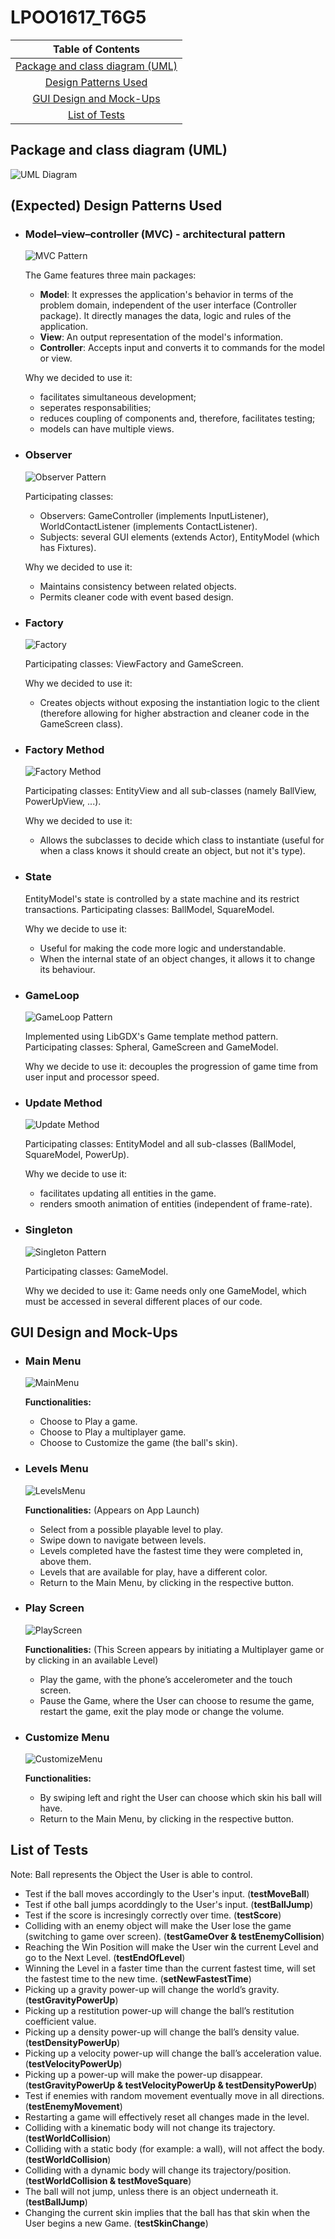 # LPOO1617_T6G5

|Table of Contents|
|:---------------:|
|[Package and class diagram (UML)](#package-and-class-diagram-uml)|
|[Design Patterns Used](#expected-design-patterns-used)|
|[GUI Design and Mock-Ups](#gui-design-and-mock-ups)|
|[List of Tests](#list-of-tests)|

## Package and class diagram (UML)
![UML Diagram](https://cloud.githubusercontent.com/assets/13498941/25568250/97bd0156-2df6-11e7-89f4-447b37c0c771.png)

## (Expected) Design Patterns Used

  * ### Model–view–controller (MVC) - architectural pattern
    ![MVC Pattern](https://cloud.githubusercontent.com/assets/13498941/25565780/c646a81e-2dc5-11e7-9bbd-5a8330b1cbbf.png)
    
    The Game features three main packages:
    * **Model**: It expresses the application's behavior in terms of the problem domain, independent of the user interface (Controller package). It directly manages the data, logic and rules of the application.
    * **View**: An output representation of the model's information.
    * **Controller**: Accepts input and converts it to commands for the model or view.
   
    Why we decided to use it:
    * facilitates simultaneous development;
    * seperates responsabilities;
    * reduces coupling of components and, therefore, facilitates testing;
    * models can have multiple views.


  * ### Observer
    ![Observer Pattern](https://cloud.githubusercontent.com/assets/13498941/25565835/08738738-2dc7-11e7-96d5-9f74cb6ac843.png)
  
    Participating classes:
    * Observers: GameController (implements InputListener), WorldContactListener (implements ContactListener).
    * Subjects: several GUI elements (extends Actor), EntityModel (which has Fixtures).
  
    Why we decided to use it:
    * Maintains consistency between related objects.
    * Permits cleaner code with event based design.
  
  
  * ### Factory
    ![Factory](https://cloud.githubusercontent.com/assets/13498941/25568305/a50c0ed2-2df7-11e7-9883-cd7e08b9e3cc.png)
    
    Participating classes: ViewFactory and GameScreen.
    
    Why we decided to use it: 
    * Creates objects without exposing the instantiation logic to the client (therefore allowing for higher abstraction and cleaner code in the GameScreen class).
  
  
  * ### Factory Method
    ![Factory Method](https://cloud.githubusercontent.com/assets/13498941/25565883/fbb6c1c6-2dc7-11e7-8301-0bdbcaa90a28.png)

    Participating classes: EntityView and all sub-classes (namely BallView, PowerUpView, ...).
    
    Why we decided to use it:
    * Allows the subclasses to decide which class to instantiate (useful for when a class knows it should create an object, but not it's type).
    
    
  * ### State
    EntityModel's state is controlled by a state machine and its restrict transactions.
    Participating classes: BallModel, SquareModel.
  
    Why we decide to use it:
    * Useful for making the code more logic and understandable.
    * When the internal state of an object changes, it allows it to change its behaviour.
  
  
  * ### GameLoop
    ![GameLoop Pattern](https://cloud.githubusercontent.com/assets/13498941/25568348/a44aab88-2df8-11e7-95f5-3206f001386a.png)
    
    Implemented using LibGDX's Game template method pattern.
    Participating classes: Spheral, GameScreen and GameModel.
  
    Why we decide to use it: decouples the progression of game time from user input and processor speed.
  
  
  * ### Update Method
    ![Update Method](https://cloud.githubusercontent.com/assets/13498941/25568393/cdc324f8-2df9-11e7-9e6c-1d0823576018.png)
    
    Participating classes: EntityModel and all sub-classes (BallModel, SquareModel, PowerUp).
  
    Why we decide to use it:
    * facilitates updating all entities in the game. 
    * renders smooth animation of entities (independent of frame-rate).
  
  
  * ### Singleton
    ![Singleton Pattern](https://cloud.githubusercontent.com/assets/13498941/25568510/4ef3037a-2dfc-11e7-9a61-9559406e8a4a.png)
  
    Participating classes: GameModel.
    
    Why we decided to use it: Game needs only one GameModel, which must be accessed in several different places of our code.
  
    
## GUI Design and Mock-Ups

  * ### Main Menu
    ![MainMenu](http://imgur.com/tJOtAo2.png)

    **Functionalities:**
    * Choose to Play a game.
    * Choose to Play a multiplayer game.
    * Choose to Customize the game (the ball's skin).

  
  * ### Levels Menu
    ![LevelsMenu](http://imgur.com/IxRENwS.png)
  
    **Functionalities:**
    (Appears on App Launch)
    *	Select from a possible playable level to play.
    *	Swipe down to navigate between levels.
    *	Levels completed have the fastest time they were completed in, above them.
    *	Levels that are available for play, have a different color.
    *	Return to the Main Menu, by clicking in the respective button.

  
  * ### Play Screen
    ![PlayScreen](http://imgur.com/QVstH0g.png)
 
    **Functionalities:**
    (This Screen appears by initiating a Multiplayer game or by clicking in an available Level)
    *	Play the game, with the phone’s accelerometer and the touch screen.
    *	Pause the Game, where the User can choose to resume the game, restart the game, exit the play mode or change the volume.

  
  * ### Customize Menu
    ![CustomizeMenu](http://imgur.com/FdSkxPV.png)
  
    **Functionalities:**
    *	By swiping left and right the User can choose which skin his ball will have.
    *	Return to the Main Menu, by clicking in the respective button.

 
## List of Tests

Note: Ball represents the Object the User is able to control.

* Test if the ball moves accordingly to the User's input. (**testMoveBall**)
* Test if othe ball jumps acorddingly to the User's input. (**testBallJump**)
* Test if the score is incresingly correctly over time. (**testScore**)
* Colliding with an enemy object will make the User lose the game (switching to game over screen). (**testGameOver & testEnemyCollision**)
* Reaching the Win Position will make the User win the current Level and go to the Next Level. (**testEndOfLevel**)
* Winning the Level in a faster time than the current fastest time, will set the fastest time to the new time. (**setNewFastestTime**)
* Picking up a gravity power-up will change the world’s gravity.(**testGravityPowerUp**)
* Picking up a restitution power-up will change the ball’s restitution coefficient value.
* Picking up a density power-up will change the ball’s density value. (**testDensityPowerUp**)
* Picking up a velocity power-up will change the ball’s acceleration value. (**testVelocityPowerUp**)
* Picking up a power-up will make the power-up disappear.(**testGravityPowerUp & testVelocityPowerUp & testDensityPowerUp**)
* Test if enemies with random movement eventually move in all directions. (**testEnemyMovement**)
* Restarting a game will effectively reset all changes made in the level.
* Colliding with a kinematic body will not change its trajectory. (**testWorldCollision**)
* Colliding with a static body (for example: a wall), will not affect the body. (**testWorldCollision**)
* Colliding with a dynamic body will change its trajectory/position. (**testWorldCollision & testMoveSquare**)
* The ball will not jump, unless there is an object underneath it. (**testBallJump**)
* Changing the current skin implies that the ball has that skin when the User begins a new Game. (**testSkinChange**)
